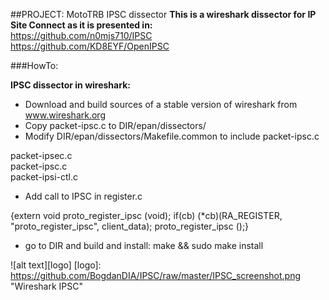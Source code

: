 ##PROJECT: MotoTRB IPSC dissector
**This is a wireshark dissector for IP Site Connect as it is presented in:**  
https://github.com/n0mjs710/IPSC  
https://github.com/KD8EYF/OpenIPSC  

###HowTo:

**IPSC dissector in wireshark:**

- Download and build sources of a stable version of wireshark from www.wireshark.org
- Copy packet-ipsc.c to DIR/epan/dissectors/
- Modify DIR/epan/dissectors/Makefile.common to include packet-ipsc.c  

 packet-ipsec.c  
 packet-ipsc.c  
 packet-ipsi-ctl.c  

- Add call to IPSC in register.c  

 {extern void proto_register_ipsc (void); if(cb) (*cb)(RA_REGISTER, "proto_register_ipsc", client_data); proto_register_ipsc ();}

- go to DIR and build and install: make && sudo make install

![alt text][logo]
[logo]: https://github.com/BogdanDIA/IPSC/raw/master/IPSC_screenshot.png "Wireshark IPSC"
